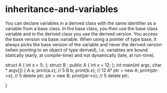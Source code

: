 # inheritance-and-variables

You can declare variables in a derived class with the same identifier as
a variable from a base class. In the base class, you then use the base
class variable and in the derived class you use the derived version. You
access the base version via base::variable. When using a pointer of type
base, it always picks the base version of the variable and never the
derived version (when pointing to an object of type derived), i.e.
variables are bound statically (early, at compile-time) and not
dynamically (late, at run-time).

struct A
 {
int x = 5;
 };
struct B : public A
 {
int x = 12;
 };
int main(int argc, char * argv[])
 {
A a;
print(a.x); // 5
B b;
print(b.x); // 12
A* ptr = new A;
print(ptr->x); // 5
delete ptr;
 ptr = new B;
print(ptr->x); // 5
delete ptr;

}
